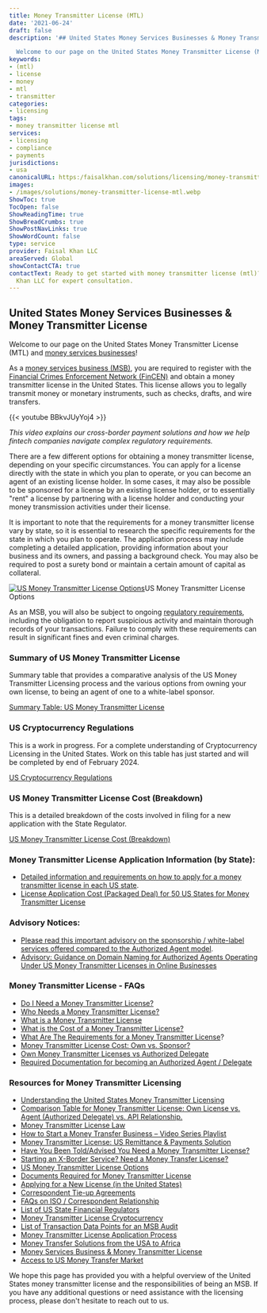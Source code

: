 ```yaml
---
title: Money Transmitter License (MTL)
date: '2021-06-24'
draft: false
description: '## United States Money Services Businesses & Money Transmitter License

  Welcome to our page on the United States Money Transmitter License (MTL) and [...'
keywords:
- (mtl)
- license
- money
- mtl
- transmitter
categories:
- licensing
tags:
- money transmitter license mtl
services:
- licensing
- compliance
- payments
jurisdictions:
- usa
canonicalURL: https:/faisalkhan.com/solutions/licensing/money-transmitter-license-mtl/money-transmitter-license-mtl/
images:
- /images/solutions/money-transmitter-license-mtl.webp
ShowToc: true
TocOpen: false
ShowReadingTime: true
ShowBreadCrumbs: true
ShowPostNavLinks: true
ShowWordCount: false
type: service
provider: Faisal Khan LLC
areaServed: Global
showContactCTA: true
contactText: Ready to get started with money transmitter license (mtl)? Contact Faisal
  Khan LLC for expert consultation.
---
```


## United States Money Services Businesses & Money Transmitter License

Welcome to our page on the United States Money Transmitter License (MTL) and [money services businesses](https://faisalkhan.com/solutions/licensing/money-services-business-msb/)!

As a [money services business (MSB)](https://faisalkhan.com/solutions/licensing/money-services-business-msb/), you are required to register with the [Financial Crimes Enforcement Network (FinCEN)](https://faisalkhan.com/solutions/resources-and-references/financial-crimes-enforcement-network-fincen/) and obtain a money transmitter license in the United States. This license allows you to legally transmit money or monetary instruments, such as checks, drafts, and wire transfers.

{{< youtube BBkvJUyYoj4  >}}

*This video explains our cross-border payment solutions and how we help fintech companies navigate complex regulatory requirements.*

There are a few different options for obtaining a money transmitter license, depending on your specific circumstances. You can apply for a license directly with the state in which you plan to operate, or you can become an agent of an existing license holder. In some cases, it may also be possible to be sponsored for a license by an existing license holder, or to essentially "rent" a license by partnering with a license holder and conducting your money transmission activities under their license.

It is important to note that the requirements for a money transmitter license vary by state, so it is essential to research the specific requirements for the state in which you plan to operate. The application process may include completing a detailed application, providing information about your business and its owners, and passing a background check. You may also be required to post a surety bond or maintain a certain amount of capital as collateral.

[![US Money Transmitter License Options](https://faisalkhan.com/wp-content/uploads/2023/02/Money-Transmitter-License-Options-1024x365.png)](https://faisalkhan.com/wp-content/uploads/2023/02/Money-Transmitter-License-Options.png)US Money Transmitter License Options

As an MSB, you will also be subject to ongoing [regulatory requirements](https://faisalkhan.com/solutions/licensing/money-transmitter-license-mtl/list-of-us-state-financial-regulators/), including the obligation to report suspicious activity and maintain thorough records of your transactions. Failure to comply with these requirements can result in significant fines and even criminal charges.

### Summary of US Money Transmitter License

Summary table that provides a comparative analysis of the US Money Transmitter Licensing process and the various options from owning your own license, to being an agent of one to a white-label sponsor. 

[Summary Table: US Money Transmitter License](https://faisalkhan.com/solutions/licensing/money-transmitter-license-mtl/summary-table-us-money-transmitter-license/ "Summary Table: US Money Transmitter License")

### US Cryptocurrency Regulations

This is a work in progress. For a complete understanding of Cryptocurrency Licensing in the United States. Work on this table has just started and will be completed by end of February 2024.

[US Cryptocurrency Regulations](https://faisalkhan.com/solutions/licensing/money-transmitter-license-mtl/us-cryptocurrency-regulation/ "Summary Table: US Money Transmitter License")

### US Money Transmitter License Cost (Breakdown)

This is a detailed breakdown of the costs involved in filing for a new application with the State Regulator.

[US Money Transmitter License Cost (Breakdown)](https://faisalkhan.com/solutions/licensing/money-transmitter-license-mtl/summary-table-for-us-states-money-transmitter-license-with-costs/ "Summary Table: US Money Transmitter License")

### Money Transmitter License Application Information (by State):

  * [Detailed information and requirements on how to apply for a money transmitter license in each US state](https://faisalkhan.com/solutions/licensing/money-transmitter-license-mtl/money-transmitter-license-information-requirements-by-state/). 
  * [License Application Cost (Packaged Deal) for 50 US States for Money Transmitter License](https://faisalkhan.com/solutions/licensing/money-transmitter-license-mtl/license-application-cost-packaged-deal-for-50-us-states-for-money-transmitter-license/)

### Advisory Notices:

  * [Please read this important advisory on the sponsorship / white-label services offered compared to the Authorized Agent model](https://faisalkhan.com/solutions/licensing/money-transmitter-license-mtl/advisory-sponsorship-vs-agent-status/).
  * [Advisory: Guidance on Domain Naming for Authorized Agents Operating Under US Money Transmitter Licenses in Online Businesses](https://faisalkhan.com/solutions/licensing/money-transmitter-license-mtl/advisory-guidance-on-domain-naming-for-authorized-agents-operating-under-us-money-transmitter-licenses-in-online-businesses/)

### Money Transmitter License - FAQs

  * [Do I Need a Money Transmitter License?](https://faisalkhan.com/solutions/licensing/money-transmitter-license-mtl/do-i-need-a-money-transmitter-license/)
  * [Who Needs a Money Transmitter License?](https://faisalkhan.com/solutions/licensing/money-transmitter-license-mtl/who-needs-a-money-transmitter-license/)
  * [What is a Money Transmitter License](https://faisalkhan.com/solutions/licensing/money-transmitter-license-mtl/what-is-a-money-transmitter-license/)
  * [What is the Cost of a Money Transmitter License?](https://faisalkhan.com/solutions/licensing/money-transmitter-license-mtl/money-transmitter-license-cost/)
  * [What Are The Requirements for a Money Transmitter License](https://faisalkhan.com/solutions/licensing/money-transmitter-license-mtl/money-transmitter-license-requirements/)?
  * [Money Transmitter License Cost: Own vs. Sponsor?](https://faisalkhan.com/solutions/licensing/money-transmitter-license-mtl/money-transmitter-license-cost-own-vs-sponsor/)
  * [Own Money Transmitter Licenses vs Authorized Delegate](https://faisalkhan.com/solutions/licensing/money-transmitter-license-mtl/own-money-transmitter-licenses-vs-authorized-delegate/)
  * [Required Documentation for becoming an Authorized Agent / Delegate](https://faisalkhan.com/solutions/licensing/money-transmitter-license-mtl/authorized-agent-required-documentation/)

### Resources for Money Transmitter Licensing

  * [Understanding the United States Money Transmitter Licensing](https://faisalkhan.com/solutions/licensing/money-transmitter-license-mtl/understanding-the-united-states-money-transmitter-licensing/)
  * [Comparison Table for Money Transmitter License: Own License vs. Agent (Authorized Delegate) vs. API Relationship.](https://faisalkhan.com/solutions/licensing/money-transmitter-license-mtl/comparison-table-for-money-transmitter-license-own-license-vs-agent-authorized-delegate-vs-api-relationship/)
  * [Money Transmitter License Law](https://faisalkhan.com/solutions/licensing/money-transmitter-license-mtl/money-transmitter-license-law/)
  * [How to Start a Money Transfer Business – Video Series Playlist](https://faisalkhan.com/solutions/licensing/money-transmitter-license-mtl/how-to-start-a-money-transfer-business-video-series-playlist/)
  * [Money Transmitter License: US Remittance & Payments Solution](https://faisalkhan.com/solutions/licensing/money-transmitter-license-mtl/money-transmitter-license-us-remittance-payments-solution/)
  * [Have You Been Told/Advised You Need a Money Transmitter License?](https://faisalkhan.com/solutions/licensing/money-transmitter-license-mtl/have-you-been-told-advised-you-need-a-money-transmitter-license/)
  * [Starting an X-Border Service? Need a Money Transfer License?](https://faisalkhan.com/solutions/licensing/money-transmitter-license-mtl/starting-an-x-border-service-need-a-money-transfer-license/)
  * [US Money Transmitter License Options](https://faisalkhan.com/solutions/licensing/money-transmitter-license-mtl/us-money-transmitter-license-options/)
  * [Documents Required for Money Transmitter License](https://faisalkhan.com/solutions/licensing/money-transmitter-license-mtl/documents-required-for-money-transmitter-license/)
  * [Applying for a New License (in the United States)](https://faisalkhan.com/solutions/licensing/money-transmitter-license-mtl/applying-for-a-new-license/)
  * [Correspondent Tie-up Agreements](https://faisalkhan.com/solutions/licensing/money-transmitter-license-mtl/correspondent-tie-up-agreements/)
  * [FAQs on ISO / Correspondent Relationship](https://faisalkhan.com/solutions/licensing/money-transmitter-license-mtl/faqs-on-iso-correspondent-relationship/)
  * [List of US State Financial Regulators](https://faisalkhan.com/solutions/licensing/money-transmitter-license-mtl/list-of-us-state-financial-regulators/)
  * [Money Transmitter License Cryptocurrency](https://faisalkhan.com/solutions/licensing/money-transmitter-license-mtl/money-transmitter-license-cryptocurrency/)
  * [List of Transaction Data Points for an MSB Audit](https://faisalkhan.com/solutions/licensing/money-transmitter-license-mtl/list-of-transaction-data-points-for-an-msb-audit/)
  * [Money Transmitter License Application Process](https://faisalkhan.com/solutions/licensing/money-transmitter-license-mtl/money-transmitter-license-application-process/)
  * [Money Transfer Solutions from the USA to Africa](https://faisalkhan.com/solutions/licensing/money-transmitter-license-mtl/money-transfer-solutions-from-the-usa-to-africa/)
  * [Money Services Business & Money Transmitter License](https://faisalkhan.com/solutions/licensing/money-transmitter-license-mtl/money-services-business-money-transmitter-license/)
  * [Access to US Money Transfer Market](https://faisalkhan.com/solutions/licensing/money-transmitter-license-mtl/access-to-us-money-transfer-market/)

We hope this page has provided you with a helpful overview of the United States money transmitter license and the responsibilities of being an MSB. If you have any additional questions or need assistance with the licensing process, please don't hesitate to reach out to us.